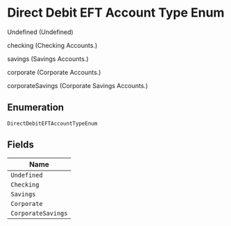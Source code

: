 
# Direct Debit EFT Account Type Enum

Undefined (Undefined)

checking (Checking Accounts.)

savings (Savings Accounts.)

corporate (Corporate Accounts.)

corporateSavings (Corporate Savings Accounts.)

## Enumeration

`DirectDebitEFTAccountTypeEnum`

## Fields

| Name |
|  --- |
| `Undefined` |
| `Checking` |
| `Savings` |
| `Corporate` |
| `CorporateSavings` |

